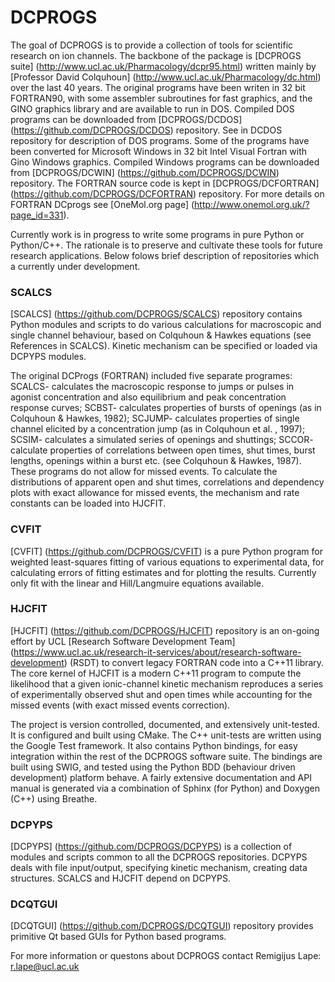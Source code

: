 # DCPROGS
The goal of DCPROGS is to provide a collection of tools for scientific research on ion channels. The backbone of the package is [DCPROGS suite] (http://www.ucl.ac.uk/Pharmacology/dcpr95.html) written mainly by [Professor David Colquhoun] (http://www.ucl.ac.uk/Pharmacology/dc.html) over the last 40 years. The original programs have been writen in 32 bit FORTRAN90, with some assembler subroutines for fast graphics, and the GINO graphics library and are available to run in DOS. Compiled DOS programs can be downloaded from [DCPROGS/DCDOS] (https://github.com/DCPROGS/DCDOS) repository. See in DCDOS repository for description of DOS programs. Some of the programs have been converted for Microsoft Windows in 32 bit Intel Visual Fortran with Gino Windows graphics. Compiled Windows programs can be downloaded from [DCPROGS/DCWIN] (https://github.com/DCPROGS/DCWIN) repository. The FORTRAN source code is kept in [DCPROGS/DCFORTRAN] (https://github.com/DCPROGS/DCFORTRAN) repository. For more details on FORTRAN DCprogs see [OneMol.org page] (http://www.onemol.org.uk/?page_id=331).

Currently work is in progress to write  some programs in pure Python or Python/C++. The rationale is to preserve and cultivate these tools for future research applications. Below folows brief description of repositories which a currently under development.

### SCALCS
[SCALCS] (https://github.com/DCPROGS/SCALCS) repository contains Python modules and scripts to do various calculations for macroscopic and single channel behaviour, based on Colquhoun & Hawkes equations (see References in SCALCS). Kinetic mechanism can be specified or loaded via DCPYPS modules.

The original DCProgs (FORTRAN) included five separate programes:  SCALCS- calculates the macroscopic response to jumps or pulses in agonist concentration and also equilibrium and peak concentration response curves; SCBST- calculates properties of bursts of openings (as in Colquhoun & Hawkes, 1982); SCJUMP- calculates properties of single channel elicited by a concentration jump (as in Colquhoun et al. , 1997); SCSIM- calculates a simulated series of openings and shuttings; SCCOR- calculate properties of correlations between open times, shut times, burst lengths, openings within a burst etc. (see Colquhoun & Hawkes, 1987). These programs do not allow for missed events. To calculate the distributions of apparent open and shut times, correlations and dependency plots with exact allowance for missed events, the mechanism and rate constants can be loaded into HJCFIT. 

### CVFIT
[CVFIT] (https://github.com/DCPROGS/CVFIT) is a pure Python program for weighted least-squares fitting of various equations to experimental data, for calculating errors of fitting estimates and for plotting the results. Currently only fit with the linear and Hill/Langmuire equations available. 

### HJCFIT
[HJCFIT] (https://github.com/DCPROGS/HJCFIT) repository is an on-going effort by UCL [Research Software Development Team] (https://www.ucl.ac.uk/research-it-services/about/research-software-development) (RSDT) to convert legacy FORTRAN code into a C++11 library.  The core kernel of HJCFIT is a modern C++11 program to compute the likelihood that a given ionic-channel kinetic mechanism reproduces a series of experimentally observed shut and open times while accounting for the missed events (with exact missed events correction).

The project is version controlled, documented, and extensively unit-tested. It is configured and built using CMake. The C++ unit-tests are written using the Google Test framework. It also contains Python bindings, for easy integration within the rest of the DCPROGS software suite. The bindings are built using SWIG, and tested using the Python BDD (behaviour driven development) platform behave. A fairly extensive documentation and API manual is generated via a combination of Sphinx (for Python) and Doxygen (C++) using Breathe.

### DCPYPS
[DCPYPS] (https://github.com/DCPROGS/DCPYPS) is a collection of modules and scripts common to all the DCPROGS repositories. DCPYPS deals with file input/output, specifying kinetic mechanism, creating data structures. SCALCS and HJCFIT depend on DCPYPS.

### DCQTGUI
[DCQTGUI] (https://github.com/DCPROGS/DCQTGUI) repository provides primitive Qt based GUIs for Python based programs.


For more information or questons about DCPROGS contact Remigijus Lape: r.lape@ucl.ac.uk
